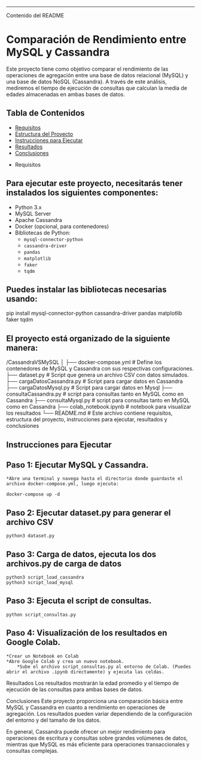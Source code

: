 ---

Contenido del README

# Comparación de Rendimiento entre MySQL y Cassandra

Este proyecto tiene como objetivo comparar el rendimiento de las operaciones de agregación entre una base de datos relacional (MySQL) y una base de datos NoSQL (Cassandra). A través de este análisis, mediremos el tiempo de ejecución de consultas que calculan la media de edades almacenadas en ambas bases de datos.

## Tabla de Contenidos

- [Requisitos](#requisitos)
- [Estructura del Proyecto](#estructura-del-proyecto)
- [Instrucciones para Ejecutar](#instrucciones-para-ejecutar)
- [Resultados](#resultados)
- [Conclusiones](#conclusiones)

* Requisitos

## Para ejecutar este proyecto, necesitarás tener instalados los siguientes componentes:

- Python 3.x
- MySQL Server
- Apache Cassandra
- Docker (opcional, para contenedores)
- Bibliotecas de Python:
  - `mysql-connector-python`
  - `cassandra-driver`
  - `pandas`
  - `matplotlib`
  - `faker`
  - `tqdm`

## Puedes instalar las bibliotecas necesarias usando:

pip install mysql-connector-python cassandra-driver pandas matplotlib faker tqdm

## El proyecto está organizado de la siguiente manera:

/CassandraVSMySQL
│
├── docker-compose.yml # Define los contenedores de MySQL y Cassandra con sus respectivas configuraciones.
├── dataset.py # Script que genera un archivo CSV con datos simulados.
├── cargaDatosCassandra.py # Script para cargar datos en Cassandra
├── cargaDatosMysql.py # Script para cargar datos en Mysql
├── consultaCassandra.py # script para consultas tanto en MySQL como en Cassandra
├── consultaMysql.py # script para consultas tanto en MySQL como en Cassandra
├── colab_notebook.ipynb # notebook para visualizar los resultados
└── README.md # Este archivo contiene requisitos, estructura del proyecto, instrucciones para ejecutar, resultados y conclusiones

## Instrucciones para Ejecutar

## Paso 1: Ejecutar MySQL y Cassandra.

	*Abre una terminal y navega hasta el directorio donde guardaste el archivo docker-compose.yml, luego ejecuta:

	docker-compose up -d

## Paso 2: Ejecutar dataset.py para generar el archivo CSV

	python3 dataset.py

## Paso 3: Carga de datos, ejecuta los dos archivos.py de carga de datos

	python3 script_load_cassandra
	python3 script_load_mysql

## Paso 3: Ejecuta el script de consultas.

	python script_consultas.py

## Paso 4: Visualización de los resultados en Google Colab.

   	*Crear un Notebook en Colab
   	*Abre Google Colab y crea un nuevo notebook.
    	*Sube el archivo script_consultas.py al entorno de Colab. (Puedes abrir el archivo .ipynb directamente) y ejecuta las celdas.

Resultados
Los resultados mostrarán la edad promedio y el tiempo de ejecución de las consultas para ambas bases de datos.

Conclusiones
Este proyecto proporciona una comparación básica entre MySQL y Cassandra en cuanto a rendimiento en operaciones de agregación. Los resultados pueden variar dependiendo de la configuración del entorno y del tamaño de los datos.

En general, Cassandra puede ofrecer un mejor rendimiento para operaciones de escritura y consultas sobre grandes volúmenes de datos, mientras que MySQL es más eficiente para operaciones transaccionales y consultas complejas.
